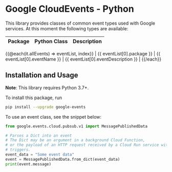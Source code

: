 # Google CloudEvents - Python

This library provides classes of common event types used with Google services.
At this moment the following types are available:

| Package | Python Class | Description |
| ------------- | ------------- | ------------- |
{{@each(it.allEvents) => eventList, index}}
| {{ eventList[0].package }} | {{ eventList[0].eventName }} | {{ eventList[0].eventDescription }} |
{{/each}}

## Installation and Usage

**Note**: This library requires Python 3.7+.

To install this package, run

``` sh
pip install --upgrade google-events
```

To use an event class, see the snippet below:

``` python
from google.events.cloud.pubsub.v1 import MessagePublishedData

# Parses a Dict into an event
# The Dict may be an argument in a background Cloud Function,
# or the payload of an HTTP request received by a Cloud Run service with event
# triggers.
event_data = "Some event data"
event = MessagePublishedData.from_dict(event_data)
print(event.message)
```
